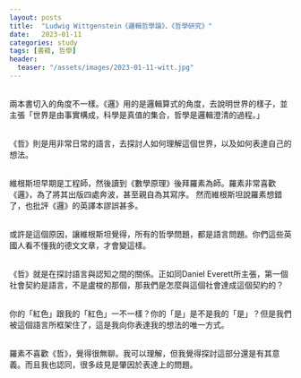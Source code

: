 ```yaml
---
layout: posts
title:  "Ludwig Wittgenstein《邏輯哲學論》、《哲學研究》"
date:   2023-01-11
categories: study
tags: [書藉, 哲學]
header: 
  teaser: "/assets/images/2023-01-11-witt.jpg"
---
```

<br>
兩本書切入的角度不一樣。《邏》用的是邏輯算式的角度，去說明世界的樣子，並主張「世界是由事實構成，科學是真值的集合，哲學是邏輯澄清的過程。」<br><br>

《哲》則是用非常日常的語言，去探討人如何理解這個世界，以及如何表達自己的想法。<br><br>

維根斯坦早期是工程師，然後讀到《數學原理》後拜羅素為師。羅素非常喜歡《邏》，為了將其出版四處奔波，甚至親自為其寫序。
然而維根斯坦說羅素想錯了，也批評《邏》的英譯本謬誤甚多。<br><br>

或許是這個原因，讓維根斯坦覺得，所有的哲學問題，都是語言問題。你們這些英國人看不懂我的德文文章，才會變這樣。<br><br>

《哲》就是在探討語言與認知之間的關係。正如同Daniel Everett所主張，第一個社會契約是語言，不是盧梭的那個，那我們是怎麼與這個社會達成這個契約的？<br><br>

你的「紅色」跟我的「紅色」一不一樣？你的「是」是不是我的「是」？但是我們被這個語言所框架住了，這是我向你表達我的想法的唯一方式。<br><br>

羅素不喜歡《哲》，覺得很無聊。我可以理解，但我覺得探討這部分還是有其意義。而且我也認同，很多歧見是肇因於表達上的問題。<br><br>